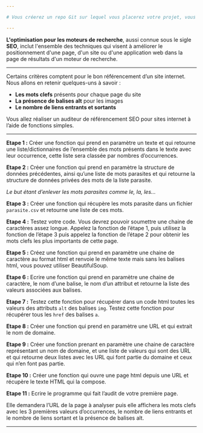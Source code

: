 ```yaml
---

# Vous créerez un repo Git sur lequel vous placerez votre projet, vous n'aurez plus qu'à me soumettre le lien du git.

---
```


**L'optimisation pour les moteurs de recherche**, aussi connue sous le sigle **SEO**, inclut l'ensemble des techniques qui visent à améliorer le positionnement d'une page, d'un site ou d'une application web dans la page de résultats d'un moteur de recherche.

---

Certains critères comptent pour le bon référencement d’un site internet. Nous allons en retenir quelques-uns à savoir :

- **Les mots clefs** présents pour chaque page du site
- **La présence de balises alt** pour les images
- **Le nombre de liens entrants et sortants**

Vous allez réaliser un auditeur de référencement SEO pour sites internet à l’aide de fonctions simples.

---

**Etape 1 :** Créer une fonction qui prend en paramètre un texte et qui retourne une liste/dictionnaires de l’ensemble des mots présents dans le texte avec leur occurrence, cette liste sera classée par nombres d’occurrences.

**Etape 2 :** Créer une fonction qui prend en paramètre la structure de données précédentes, ainsi qu’une liste de mots parasites et qui retourne la structure de données privées des mots de la liste parasite.

_Le but étant d’enlever les mots parasites comme le, la, les…_

**Etape 3 :** Créer une fonction qui récupère les mots parasite dans un fichier `parasite.csv` et retourne une liste de ces mots.

**Etape 4 :** Testez votre code. Vous devrez pouvoir soumettre une chaine de caractères assez longue. Appelez la fonction de l’étape 1, puis utilisez la fonction de l’étape 3 puis appelez la fonction de l’étape 2 pour obtenir les mots clefs les plus importants de cette page.

**Etape 5 :** Créez une fonction qui prend en paramètre une chaine de caractère au format html et renvoie le même texte mais sans les balises html, vous pouvez utiliser BeautifulSoup.

**Etape 6 :** Ecrire une fonction qui prend en paramètre une chaine de caractère, le nom d’une balise, le nom d’un attribut et retourne la liste des valeurs associées aux balises.

**Etape 7 :** Testez cette fonction pour récupérer dans un code html toutes les valeurs des attributs `alt` des balises `img`. Testez cette fonction pour récupérer tous les `href` des balises `a`.

**Etape 8 :** Créer une fonction qui prend en paramètre une URL et qui extrait le nom de domaine.

**Etape 9 :** Créer une fonction prenant en paramètre une chaine de caractère représentant un nom de domaine, et une liste de valeurs qui sont des URL et qui retourne deux listes avec les URL qui font partie du domaine et ceux qui n’en font pas partie.

**Etape 10 :** Créer une fonction qui ouvre une page html depuis une URL et récupère le texte HTML qui la compose.

**Etape 11 :** Ecrire le programme qui fait l’audit de votre première page.

Elle demandera l’URL de la page à analyser puis elle affichera les mots clefs avec les 3 premières valeurs d’occurrences, le nombre de liens entrants et le nombre de liens sortant et la présence de balises alt.

---
